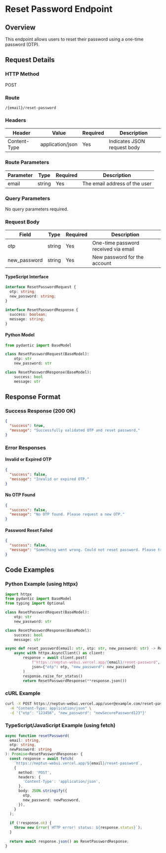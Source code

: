 # Reset Password Endpoint

## Overview

This endpoint allows users to reset their password using a one-time password (OTP).

## Request Details

### HTTP Method

POST

### Route

`/{email}/reset-password`

### Headers

| Header        | Value            | Required | Description                    |
|---------------|------------------|----------|--------------------------------|
| Content-Type  | application/json | Yes      | Indicates JSON request body    |

### Route Parameters

| Parameter | Type   | Required | Description                          |
|-----------|--------|----------|--------------------------------------|
| email     | string | Yes      | The email address of the user       |

### Query Parameters

No query parameters required.

### Request Body

| Field        | Type   | Required | Description                          |
|--------------|--------|----------|--------------------------------------|
| otp          | string | Yes      | One-time password received via email |
| new_password | string | Yes      | New password for the account        |

#### TypeScript Interface

```typescript
interface ResetPasswordRequest {
  otp: string;
  new_password: string;
}

interface ResetPasswordResponse {
  success: boolean;
  message: string;
}
```

#### Python Model

```python
from pydantic import BaseModel

class ResetPasswordRequest(BaseModel):
    otp: str
    new_password: str

class ResetPasswordResponse(BaseModel):
    success: bool
    message: str
```

## Response Format

### Success Response (200 OK)

```json
{
  "success": true,
  "message": "Successfully validated OTP and reset password."
}
```

### Error Responses

#### Invalid or Expired OTP

```json
{
  "success": false,
  "message": "Invalid or expired OTP."
}
```

#### No OTP Found

```json
{
  "success": false,
  "message": "No OTP found. Please request a new OTP."
}
```

#### Password Reset Failed

```json
{
  "success": false,
  "message": "Something went wrong. Could not reset password. Please try again."
}
```

## Code Examples

### Python Example (using httpx)

```python
import httpx
from pydantic import BaseModel
from typing import Optional

class ResetPasswordRequest(BaseModel):
    otp: str
    new_password: str

class ResetPasswordResponse(BaseModel):
    success: bool
    message: str

async def reset_password(email: str, otp: str, new_password: str) -> ResetPasswordResponse:
    async with httpx.AsyncClient() as client:
        response = await client.post(
            f"https://neptun-webui.vercel.app/{email}/reset-password",
            json={"otp": otp, "new_password": new_password}
        )
        response.raise_for_status()
        return ResetPasswordResponse(**response.json())
```

### cURL Example

```bash
curl -X POST https://neptun-webui.vercel.app/user@example.com/reset-password \
  -H "Content-Type: application/json" \
  -d '{"otp": "123456", "new_password": "newSecurePassword123"}'
```

### TypeScript/JavaScript Example (using fetch)

```typescript
async function resetPassword(
  email: string,
  otp: string,
  newPassword: string
): Promise<ResetPasswordResponse> {
  const response = await fetch(
    `https://neptun-webui.vercel.app/${email}/reset-password`,
    {
      method: 'POST',
      headers: {
        'Content-Type': 'application/json',
      },
      body: JSON.stringify({
        otp,
        new_password: newPassword,
      }),
    }
  );
  
  if (!response.ok) {
    throw new Error(`HTTP error! status: ${response.status}`);
  }
  
  return await response.json() as ResetPasswordResponse;
}
```
